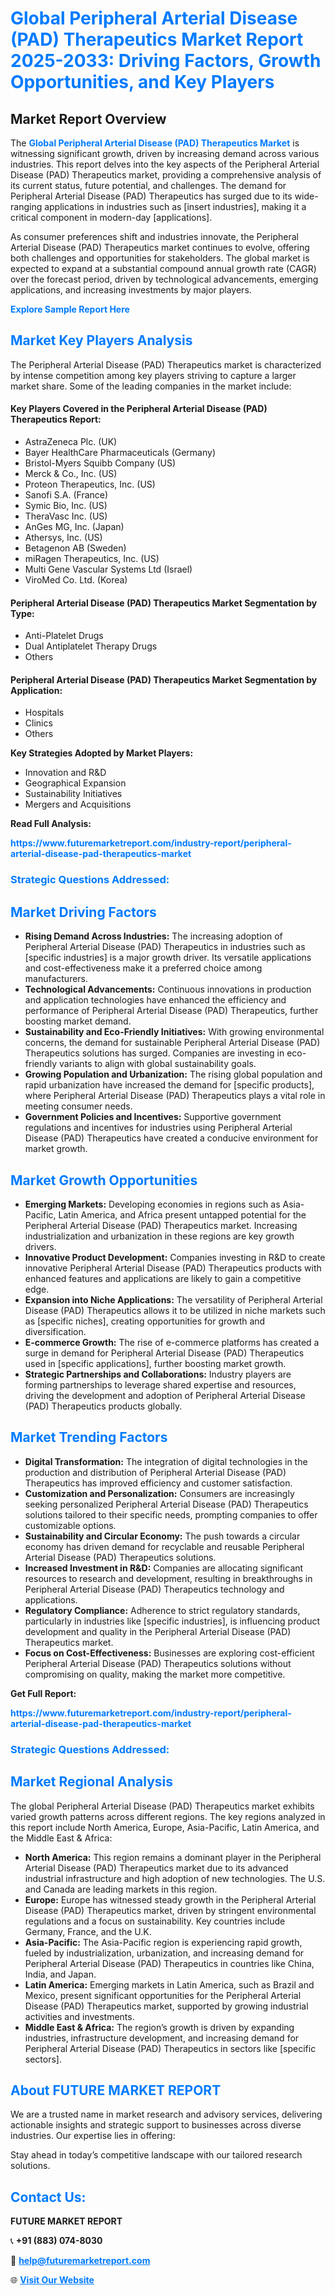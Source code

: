 <h1 style="color: #007BFF;">Global Peripheral Arterial Disease (PAD) Therapeutics Market Report 2025-2033: Driving Factors, Growth Opportunities, and Key Players</h1>

<section id="overview">
<h2>Market Report Overview</h2>
<p>The <a href="https://www.futuremarketreport.com/industry-report/peripheral-arterial-disease-pad-therapeutics-market" style="color: #007BFF; text-decoration: none;"><strong>Global Peripheral Arterial Disease (PAD) Therapeutics Market</strong></a> is witnessing significant growth, driven by increasing demand across various industries. This report delves into the key aspects of the Peripheral Arterial Disease (PAD) Therapeutics market, providing a comprehensive analysis of its current status, future potential, and challenges. The demand for Peripheral Arterial Disease (PAD) Therapeutics has surged due to its wide-ranging applications in industries such as [insert industries], making it a critical component in modern-day [applications].</p>
<p>As consumer preferences shift and industries innovate, the Peripheral Arterial Disease (PAD) Therapeutics market continues to evolve, offering both challenges and opportunities for stakeholders. The global market is expected to expand at a substantial compound annual growth rate (CAGR) over the forecast period, driven by technological advancements, emerging applications, and increasing investments by major players.</p>
</section>

<section id="overview">
<p><a href="https://www.futuremarketreport.com/request-sample/reportId=91930" style="color: #007BFF; text-decoration: none;"><strong>Explore Sample Report Here</strong></a></p>
</section>

<section id="key-players">
<h2 style="color: #007BFF;">Market Key Players Analysis</h2>
<p>The Peripheral Arterial Disease (PAD) Therapeutics market is characterized by intense competition among key players striving to capture a larger market share. Some of the leading companies in the market include:</p>
<h4>Key Players Covered in the Peripheral Arterial Disease (PAD) Therapeutics Report:</h4>
<ul><li>AstraZeneca Plc. (UK)</li><li>Bayer HealthCare Pharmaceuticals (Germany)</li><li>Bristol-Myers Squibb Company (US)</li><li>Merck &amp; Co., Inc. (US)</li><li>Proteon Therapeutics, Inc. (US)</li><li>Sanofi S.A. (France)</li><li>Symic Bio, Inc. (US)</li><li>TheraVasc Inc. (US)</li><li>AnGes MG, Inc. (Japan)</li><li>Athersys, Inc. (US)</li><li>Betagenon AB (Sweden)</li><li>miRagen Therapeutics, Inc. (US)</li><li>Multi Gene Vascular Systems Ltd (Israel)</li><li>ViroMed Co. Ltd. (Korea)</li></ul>
<h4>Peripheral Arterial Disease (PAD) Therapeutics Market Segmentation by Type:</h4>
<ul><li>Anti-Platelet Drugs</li><li>Dual Antiplatelet Therapy Drugs</li><li>Others</li></ul>

<h4>Peripheral Arterial Disease (PAD) Therapeutics Market Segmentation by Application:</h4>
<ul><li>Hospitals</li><li>Clinics</li><li>Others</li></ul>
<p><strong>Key Strategies Adopted by Market Players:</strong></p>
<ul>
<li>Innovation and R&D</li>
<li>Geographical Expansion</li>
<li>Sustainability Initiatives</li>
<li>Mergers and Acquisitions</li>
</ul>
</section>

<section>
<p><strong>Read Full Analysis: </strong></p><a href="https://www.futuremarketreport.com/industry-report/peripheral-arterial-disease-pad-therapeutics-market" style="color: #007BFF; text-decoration: none;"><strong>https://www.futuremarketreport.com/industry-report/peripheral-arterial-disease-pad-therapeutics-market</strong></a>
<h3 style="color: #007BFF;">Strategic Questions Addressed:</h3>
</section>

<section id="driving-factors">
<h2 style="color: #007BFF;">Market Driving Factors</h2>
<ul>
<li><strong>Rising Demand Across Industries:</strong> The increasing adoption of Peripheral Arterial Disease (PAD) Therapeutics in industries such as [specific industries] is a major growth driver. Its versatile applications and cost-effectiveness make it a preferred choice among manufacturers.</li>
<li><strong>Technological Advancements:</strong> Continuous innovations in production and application technologies have enhanced the efficiency and performance of Peripheral Arterial Disease (PAD) Therapeutics, further boosting market demand.</li>
<li><strong>Sustainability and Eco-Friendly Initiatives:</strong> With growing environmental concerns, the demand for sustainable Peripheral Arterial Disease (PAD) Therapeutics solutions has surged. Companies are investing in eco-friendly variants to align with global sustainability goals.</li>
<li><strong>Growing Population and Urbanization:</strong> The rising global population and rapid urbanization have increased the demand for [specific products], where Peripheral Arterial Disease (PAD) Therapeutics plays a vital role in meeting consumer needs.</li>
<li><strong>Government Policies and Incentives:</strong> Supportive government regulations and incentives for industries using Peripheral Arterial Disease (PAD) Therapeutics have created a conducive environment for market growth.</li>
</ul>
</section>

<section id="growth-opportunities">
<h2 style="color: #007BFF;">Market Growth Opportunities</h2>
<ul>
<li><strong>Emerging Markets:</strong> Developing economies in regions such as Asia-Pacific, Latin America, and Africa present untapped potential for the Peripheral Arterial Disease (PAD) Therapeutics market. Increasing industrialization and urbanization in these regions are key growth drivers.</li>
<li><strong>Innovative Product Development:</strong> Companies investing in R&D to create innovative Peripheral Arterial Disease (PAD) Therapeutics products with enhanced features and applications are likely to gain a competitive edge.</li>
<li><strong>Expansion into Niche Applications:</strong> The versatility of Peripheral Arterial Disease (PAD) Therapeutics allows it to be utilized in niche markets such as [specific niches], creating opportunities for growth and diversification.</li>
<li><strong>E-commerce Growth:</strong> The rise of e-commerce platforms has created a surge in demand for Peripheral Arterial Disease (PAD) Therapeutics used in [specific applications], further boosting market growth.</li>
<li><strong>Strategic Partnerships and Collaborations:</strong> Industry players are forming partnerships to leverage shared expertise and resources, driving the development and adoption of Peripheral Arterial Disease (PAD) Therapeutics products globally.</li>
</ul>
</section>

<section id="trending-factors">
<h2 style="color: #007BFF;">Market Trending Factors</h2>
<ul>
<li><strong>Digital Transformation:</strong> The integration of digital technologies in the production and distribution of Peripheral Arterial Disease (PAD) Therapeutics has improved efficiency and customer satisfaction.</li>
<li><strong>Customization and Personalization:</strong> Consumers are increasingly seeking personalized Peripheral Arterial Disease (PAD) Therapeutics solutions tailored to their specific needs, prompting companies to offer customizable options.</li>
<li><strong>Sustainability and Circular Economy:</strong> The push towards a circular economy has driven demand for recyclable and reusable Peripheral Arterial Disease (PAD) Therapeutics solutions.</li>
<li><strong>Increased Investment in R&D:</strong> Companies are allocating significant resources to research and development, resulting in breakthroughs in Peripheral Arterial Disease (PAD) Therapeutics technology and applications.</li>
<li><strong>Regulatory Compliance:</strong> Adherence to strict regulatory standards, particularly in industries like [specific industries], is influencing product development and quality in the Peripheral Arterial Disease (PAD) Therapeutics market.</li>
<li><strong>Focus on Cost-Effectiveness:</strong> Businesses are exploring cost-efficient Peripheral Arterial Disease (PAD) Therapeutics solutions without compromising on quality, making the market more competitive.</li>
</ul>
</section>

<section>
<p><strong>Get Full Report: </strong></p><a href="https://www.futuremarketreport.com/industry-report/peripheral-arterial-disease-pad-therapeutics-market" style="color: #007BFF; text-decoration: none;"><strong>https://www.futuremarketreport.com/industry-report/peripheral-arterial-disease-pad-therapeutics-market</strong></a>
<h3 style="color: #007BFF;">Strategic Questions Addressed:</h3>
</section>


<section id="regional-analysis">
<h2 style="color: #007BFF;">Market Regional Analysis</h2>
<p>The global Peripheral Arterial Disease (PAD) Therapeutics market exhibits varied growth patterns across different regions. The key regions analyzed in this report include North America, Europe, Asia-Pacific, Latin America, and the Middle East & Africa:</p>
<ul>
<li><strong>North America:</strong> This region remains a dominant player in the Peripheral Arterial Disease (PAD) Therapeutics market due to its advanced industrial infrastructure and high adoption of new technologies. The U.S. and Canada are leading markets in this region.</li>
<li><strong>Europe:</strong> Europe has witnessed steady growth in the Peripheral Arterial Disease (PAD) Therapeutics market, driven by stringent environmental regulations and a focus on sustainability. Key countries include Germany, France, and the U.K.</li>
<li><strong>Asia-Pacific:</strong> The Asia-Pacific region is experiencing rapid growth, fueled by industrialization, urbanization, and increasing demand for Peripheral Arterial Disease (PAD) Therapeutics in countries like China, India, and Japan.</li>
<li><strong>Latin America:</strong> Emerging markets in Latin America, such as Brazil and Mexico, present significant opportunities for the Peripheral Arterial Disease (PAD) Therapeutics market, supported by growing industrial activities and investments.</li>
<li><strong>Middle East & Africa:</strong> The region’s growth is driven by expanding industries, infrastructure development, and increasing demand for Peripheral Arterial Disease (PAD) Therapeutics in sectors like [specific sectors].</li>
</ul>
</section>

<footer>
<h2 style="color: #007BFF;">About FUTURE MARKET REPORT</h2>
<p>We are a trusted name in market research and advisory services, delivering actionable insights and strategic support to businesses across diverse industries. Our expertise lies in offering:</p>

<p>Stay ahead in today’s competitive landscape with our tailored research solutions.</p>

<h2 style="color: #007BFF;">Contact Us:</h2>
<p><strong>FUTURE MARKET REPORT</strong></p>
<p>📞 <strong>+91 (883) 074-8030</strong></p>
<p>📧 <strong><a href="mailto:help@futuremarketreport.com" style="color: #007BFF;">help@futuremarketreport.com</a></strong></p>
<p>🌐 <strong><a href="https://www.futuremarketreport.com/" style="color: #007BFF;">Visit Our Website</a></strong></p>
</footer>